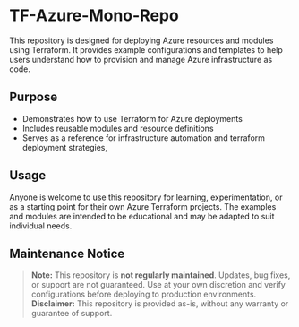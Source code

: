 # TF-Azure-Mono-Repo

This repository is designed for deploying Azure resources and modules using Terraform. It provides example configurations and templates to help users understand how to provision and manage Azure infrastructure as code.

## Purpose
- Demonstrates how to use Terraform for Azure deployments
- Includes reusable modules and resource definitions
- Serves as a reference for infrastructure automation and terraform deployment strategies,

## Usage
Anyone is welcome to use this repository for learning, experimentation, or as a starting point for their own Azure Terraform projects. The examples and modules are intended to be educational and may be adapted to suit individual needs.

## Maintenance Notice
> **Note:** This repository is **not regularly maintained**. Updates, bug fixes, or support are not guaranteed. Use at your own discretion and verify configurations before deploying to production environments.
**Disclaimer:** This repository is provided as-is, without any warranty or guarantee of support.

